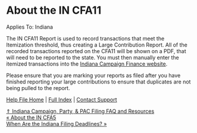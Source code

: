  About the IN CFA11
==========

Applies To: Indiana

The IN CFA11 Report is used to record transactions that meet the Itemization threshold, thus creating a Large Contribution Report. All of the recorded transactions reported on the CFA11 will be shown on a PDF, that will need to be reported to the state. You must then manually enter the itemized transactions into the [Indiana Campaign Finance website](https://campaignfinance.in.gov/CampaignFinance/UserLogin.aspx).

Please ensure that you are marking your reports as filed after you have finished reporting your large contributions to ensure that duplicates are not being pulled to the report.

[Help File Home](/help/) | [Full Index](/Help-File-Directory/) | [Contact Support](mailto:support@ISPolitical.com)

[⇑ Indiana Campaign, Party, & PAC Filing FAQ and Resources](/Indiana-Campaign-Party-PAC-Filing-FAQ-and-Resources)  
[« About the IN CFA5](/About-the-IN-CFA5)  
[When Are the Indiana Filing Deadlines? »](/When-Are-the-Indiana-Filing-Deadlines)